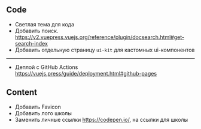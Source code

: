 ## Code

- Светлая тема для кода
- Добавить поиск. https://v2.vuepress.vuejs.org/reference/plugin/docsearch.html#get-search-index
- Добавить отдельную страницу `ui-kit` для кастомных ui-компонентов

---

- Деплой с GitHub Actions https://vuejs.press/guide/deployment.html#github-pages

## Content

- Добавить Favicon
- Добавить лого школы
- Заменить личные ссылки https://codepen.io/, на ссылки для школы
